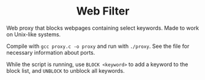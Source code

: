 <h1 align="center">
  Web Filter
</h1>

Web proxy that blocks webpages containing select keywords. Made to work on Unix-like systems.
<br/>

Compile with `gcc proxy.c -o proxy` and run with `./proxy`. See the file for necessary information about ports.
<br/>

While the script is running, use `BLOCK <keyword>` to add a keyword to the block list, and `UNBLOCK` to unblock all keywords. 
